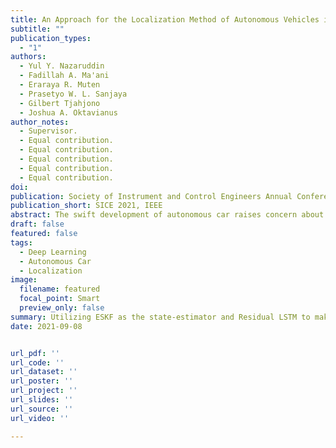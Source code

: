 ```yaml
---
title: An Approach for the Localization Method of Autonomous Vehicles in the Event of Missing GNSS Information
subtitle: ""
publication_types:
  - "1"
authors:
  - Yul Y. Nazaruddin
  - Fadillah A. Ma'ani
  - Eraraya R. Muten
  - Prasetyo W. L. Sanjaya
  - Gilbert Tjahjono
  - Joshua A. Oktavianus
author_notes:
  - Supervisor.
  - Equal contribution.
  - Equal contribution.
  - Equal contribution.
  - Equal contribution.
  - Equal contribution.
doi:
publication: Society of Instrument and Control Engineers Annual Conference 2021, Institute of Electrical and Electronics Engineers
publication_short: SICE 2021, IEEE
abstract: The swift development of autonomous car raises concern about its safety, although in theory, it has potential to be safer compared to human driver. Reliable system for localization is one of the most important factor in the safety of autonomous car. A combination of Inertial Measurement Unit (IMU), wheel encoder, and Global Navigation Satellite System (GNSS) is commonly used to estimate the car position. However, GNSS is prone to disconnection because of its high dependency to the external environment and low sampling rate. This paper proposes assisted GNSS localization system to address the problem. This system utilizes Error-state Kalman Filter (ESKF) and Residual Long Short-Term Memory (Residual LSTM) as an estimator for the car’s position when GNSS disconnection happens. A neural-network model approach with Residual LSTM is independent to external environment and easily accessible locally, making it a more reliable replacement for estimating position in the event of GNSS’s disconnection. Implementation in CARLA Simulator shows the system could reduce the deviation in position estimation caused by the absence of GNSS. By having a localization system that works in fully offline mode without meaningful additional cost, the proposed idea is expected to enable a low-cost, reliable global navigation system in the future.
draft: false
featured: false
tags:
  - Deep Learning
  - Autonomous Car
  - Localization
image:
  filename: featured
  focal_point: Smart
  preview_only: false
summary: Utilizing ESKF as the state‑estimator and Residual LSTM to make the localization of an autonomous car more reliable in the absence of GPS data (an improvement to our [previous publication](https://doi.org/10.1109/ICEVT48285.2019.8993992)).
date: 2021-09-08


url_pdf: ''
url_code: ''
url_dataset: ''
url_poster: ''
url_project: ''
url_slides: ''
url_source: ''
url_video: ''

---
```

